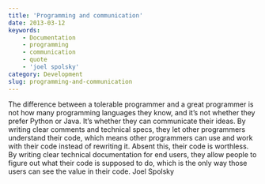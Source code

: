 ```yaml
---
title: 'Programming and communication'
date: 2013-03-12
keywords:
    - Documentation
    - programming
    - communication
    - quote
    - 'joel spolsky'
category: Development
slug: programming-and-communication
---
```


> 
 The difference between a tolerable programmer and a great programmer is not how many programming languages they know, and it’s not whether they prefer Python or Java. It’s whether they can communicate their ideas. By writing clear comments and technical specs, they let other programmers understand their code, which means other programmers can use and work with their code instead of rewriting it. Absent this, their code is worthless. By writing clear technical documentation for end users, they allow people to figure out what their code is supposed to do, which is the only way those users can see the value in their code.
 Joel Spolsky
